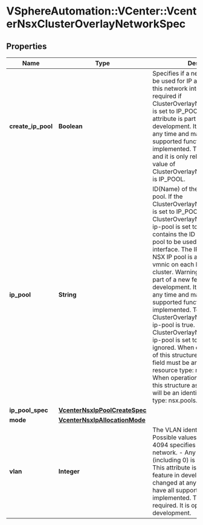 # VSphereAutomation::VCenter::VcenterNsxClusterOverlayNetworkSpec

## Properties
Name | Type | Description | Notes
------------ | ------------- | ------------- | -------------
**create_ip_pool** | **Boolean** | Specifies if a new NSX IP pool must be used for IP address allocation for this network interface. This field is required if ClusterOverlayNetworkSpec.mode is set to IP_POOL. Warning: This attribute is part of a new feature in development. It may be changed at any time and may not have all supported functionality implemented. This field is optional and it is only relevant when the value of ClusterOverlayNetworkSpec.mode is IP_POOL. | [optional] 
**ip_pool** | **String** | ID(Name) of the existing NSX IP pool. If the ClusterOverlayNetworkSpec.mode is set to IP_POOL and ClusterOverlayNetworkSpec.create-ip-pool is set to false, then this field contains the ID of an existing NSX IP pool to be used for the network interface. The IP address from this NSX IP pool is assigned to a new vmnic on each host in the vSphere cluster. Warning: This attribute is part of a new feature in development. It may be changed at any time and may not have all supported functionality implemented. To be unset when ClusterOverlayNetworkSpec.create-ip-pool is true. If it is set when ClusterOverlayNetworkSpec.create-ip-pool is set to true, then it is ignored. When clients pass a value of this structure as a parameter, the field must be an identifier for the resource type: nsx.pools.ip_pool. When operations return a value of this structure as a result, the field will be an identifier for the resource type: nsx.pools.ip_pool. | [optional] 
**ip_pool_spec** | [**VcenterNsxIpPoolCreateSpec**](VcenterNsxIpPoolCreateSpec.md) |  | [optional] 
**mode** | [**VcenterNsxIpAllocationMode**](VcenterNsxIpAllocationMode.md) |  | [optional] 
**vlan** | **Integer** | The VLAN identifier for this network. Possible values:     -  A value from 1 to 4094 specifies a VLAN ID for the network.    -  Any other value (including 0) is invalid.  . Warning: This attribute is part of a new feature in development. It may be changed at any time and may not have all supported functionality implemented. This field is currently required. It is optional for future development. | [optional] 


